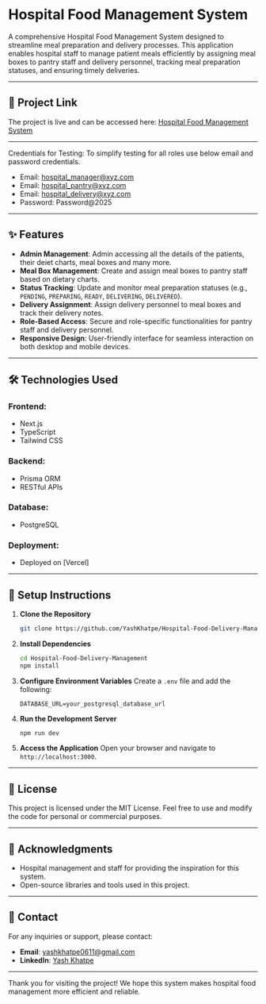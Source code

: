 # Hospital Food Management System

A comprehensive Hospital Food Management System designed to streamline meal preparation and delivery processes. This application enables hospital staff to manage patient meals efficiently by assigning meal boxes to pantry staff and delivery personnel, tracking meal preparation statuses, and ensuring timely deliveries.

---

## 🚀 **Project Link**

The project is live and can be accessed here: [Hospital Food Management System](https://hospital-food-delivery-management.vercel.app)

---

Credentials for Testing:
To simplify testing for all roles use below email and password credentials.

- Email: hospital_manager@xyz.com
- Email: hospital_pantry@xyz.com
- Email: hospital_delivery@xyz.com
- Password: Password@2025

---

## ✨ **Features**

- **Admin Management**: Admin accessing all the details of the patients, their deiet charts, meal boxes and many more.
- **Meal Box Management**: Create and assign meal boxes to pantry staff based on dietary charts.
- **Status Tracking**: Update and monitor meal preparation statuses (e.g., `PENDING`, `PREPARING`, `READY`, `DELIVERING`, `DELIVERED`).
- **Delivery Assignment**: Assign delivery personnel to meal boxes and track their delivery notes.
- **Role-Based Access**: Secure and role-specific functionalities for pantry staff and delivery personnel.
- **Responsive Design**: User-friendly interface for seamless interaction on both desktop and mobile devices.

---

## 🛠️ **Technologies Used**

### **Frontend**:
- Next.js
- TypeScript
- Tailwind CSS

### **Backend**:
- Prisma ORM
- RESTful APIs

### **Database**:
- PostgreSQL

### **Deployment**:
- Deployed on [Vercel]

---

## 📝 **Setup Instructions**

1. **Clone the Repository**
   ```bash
   git clone https://github.com/YashKhatpe/Hospital-Food-Delivery-Management.git
   ```

2. **Install Dependencies**
   ```bash
   cd Hospital-Food-Delivery-Management
   npm install
   ```

3. **Configure Environment Variables**
   Create a `.env` file and add the following:
   ```env
   DATABASE_URL=your_postgresql_database_url
   ```

4. **Run the Development Server**
   ```bash
   npm run dev
   ```

5. **Access the Application**
   Open your browser and navigate to `http://localhost:3000`.

---

## 📜 **License**

This project is licensed under the MIT License. Feel free to use and modify the code for personal or commercial purposes.

---

## 🙌 **Acknowledgments**

- Hospital management and staff for providing the inspiration for this system.
- Open-source libraries and tools used in this project.

---

## 📧 **Contact**

For any inquiries or support, please contact:
- **Email**: yashkhatpe0611@gmail.com
- **LinkedIn**: [Yash Khatpe](https://www.linkedin.com/in/yash-khatpe)

---

Thank you for visiting the project! We hope this system makes hospital food management more efficient and reliable.

